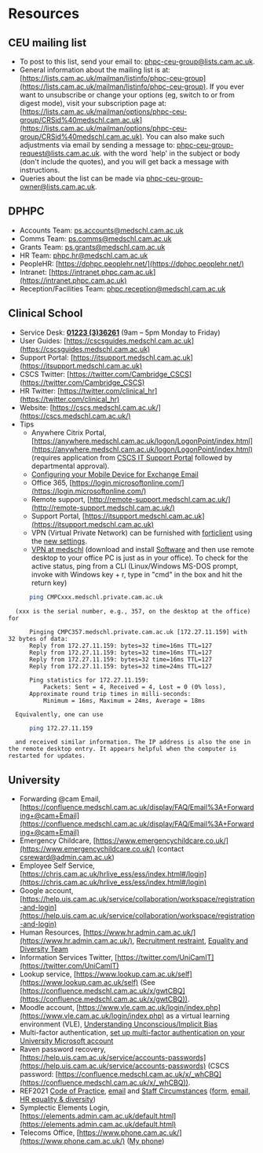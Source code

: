# Resources

## CEU mailing list

* To post to this list, send your email to: <a href="mailto:phpc-ceu-group@lists.cam.ac.uk">phpc-ceu-group@lists.cam.ac.uk</a>.
* General information about the mailing list is at: [https://lists.cam.ac.uk/mailman/listinfo/phpc-ceu-group](https://lists.cam.ac.uk/mailman/listinfo/phpc-ceu-group). If you ever want to unsubscribe or change your options (eg, switch to or from digest mode), visit your subscription page at: [https://lists.cam.ac.uk/mailman/options/phpc-ceu-group/CRSid%40medschl.cam.ac.uk](https://lists.cam.ac.uk/mailman/options/phpc-ceu-group/CRSid%40medschl.cam.ac.uk). You can also make such adjustments via email by sending a message to: <a href="mailto:phpc-ceu-group-request@lists.cam.ac.uk">phpc-ceu-group-request@lists.cam.ac.uk</a>. with the word `help' in the subject or body (don't include the quotes), and you will get back a message with instructions.
* Queries about the list can be made via <a href="mailto:phpc-ceu-group-owner@lists.cam.ac.uk">phpc-ceu-group-owner@lists.cam.ac.uk</a>.

## DPHPC
  * Accounts Team:  <a href="mailto:ps.accounts@medschl.cam.ac.uk">ps.accounts@medschl.cam.ac.uk</a>
  * Comms Team:  <a href="mailto:ps.comms@medschl.cam.ac.uk">ps.comms@medschl.cam.ac.uk</a>
  * Grants Team:  <a href="mailto:ps.grants@medschl.cam.ac.uk">ps.grants@medschl.cam.ac.uk</a>
  * HR Team:  <a href="mailto:phpc.hr@medschl.cam.ac.uk">phpc.hr@medschl.cam.ac.uk</a>
  * PeopleHR: [https://dphpc.peoplehr.net/](https://dphpc.peoplehr.net/)
  * Intranet: [https://intranet.phpc.cam.ac.uk](https://intranet.phpc.cam.ac.uk) 
  * Reception/Facilities Team: <a href="mailto:phpc.reception@medschl.cam.ac.uk">phpc.reception@medschl.cam.ac.uk</a>

## Clinical School
  * Service Desk: <a href="tel:+4401223336261">**01223 (3)36261**</a> (9am – 5pm Monday to Friday)
  * User Guides: [https://cscsguides.medschl.cam.ac.uk](https://cscsguides.medschl.cam.ac.uk)
  * Support Portal: [https://itsupport.medschl.cam.ac.uk](https://itsupport.medschl.cam.ac.uk)
  * CSCS Twitter: [https://twitter.com/Cambridge_CSCS](https://twitter.com/Cambridge_CSCS)
  * HR Twitter: [https://twitter.com/clinical_hr](https://twitter.com/clinical_hr)
  * Website: [https://cscs.medschl.cam.ac.uk/](https://cscs.medschl.cam.ac.uk/)
  * Tips
    * Anywhere Citrix Portal, [https://anywhere.medschl.cam.ac.uk/logon/LogonPoint/index.html](https://anywhere.medschl.cam.ac.uk/logon/LogonPoint/index.html) (requires application from [CSCS IT Support Portal](https://tinyurl.com/vz9huc9) followed by departmental approval).
    * [Configuring your Mobile Device for Exchange Email](https://confluence.medschl.cam.ac.uk/display/FAQ/Configuring+your+Mobile+Device+for+Exchange+Email)
    * Office 365, [https://login.microsoftonline.com/](https://login.microsoftonline.com/)
    * Remote support, [http://remote-support.medschl.cam.ac.uk/](http://remote-support.medschl.cam.ac.uk/)
    * Support Portal, [https://itsupport.medschl.cam.ac.uk](https://itsupport.medschl.cam.ac.uk)
    * VPN (Virtual Private Network) can be furnished with [forticlient](https://www.fortinet.com/support/product-downloads) using the [new settings](https://confluence.medschl.cam.ac.uk/display/FAQ/New+VPN+Client+settings+for+Biomedical+Campus).
    * [VPN at medschl](https://confluence.medschl.cam.ac.uk/x/64q4) (download and install [Software](https://software.medschl.cam.ac.uk/) and then use remote desktop to your office PC is just as in your office). To check for the active status, ping from a CLI (Linux/Windows MS-DOS prompt, invoke with Windows key + r, type in "cmd" in the box and hit the return key)
```bash
      ping CMPCxxx.medschl.private.cam.ac.uk
```
      (xxx is the serial number, e.g., 357, on the desktop at the office) for
```
      Pinging CMPC357.medschl.private.cam.ac.uk [172.27.11.159] with 32 bytes of data:
      Reply from 172.27.11.159: bytes=32 time=16ms TTL=127
      Reply from 172.27.11.159: bytes=32 time=16ms TTL=127
      Reply from 172.27.11.159: bytes=32 time=16ms TTL=127
      Reply from 172.27.11.159: bytes=32 time=24ms TTL=127

      Ping statistics for 172.27.11.159:
          Packets: Sent = 4, Received = 4, Lost = 0 (0% loss),
      Approximate round trip times in milli-seconds:
          Minimum = 16ms, Maximum = 24ms, Average = 18ms
```
      Equivalently, one can use
```bash
      ping 172.27.11.159
```
      and received similar information. The IP address is also the one in the remote desktop entry. It appears helpful when the computer is restarted for updates.

## University
  * Forwarding @cam Email, [https://confluence.medschl.cam.ac.uk/display/FAQ/Email%3A+Forwarding+@cam+Email](https://confluence.medschl.cam.ac.uk/display/FAQ/Email%3A+Forwarding+@cam+Email)
  * Emergency Childcare, [https://www.emergencychildcare.co.uk/](https://www.emergencychildcare.co.uk/) (contact <a href="mailto:csreward@admin.cam.ac.uk">csreward@admin.cam.ac.uk</a>)
  * Employee Self Service, [https://chris.cam.ac.uk/hrlive_ess/ess/index.html#/login](https://chris.cam.ac.uk/hrlive_ess/ess/index.html#/login)
  * Google account, [https://help.uis.cam.ac.uk/service/collaboration/workspace/registration-and-login](https://help.uis.cam.ac.uk/service/collaboration/workspace/registration-and-login)
  * Human Resources, [https://www.hr.admin.cam.ac.uk/](https://www.hr.admin.cam.ac.uk/), [Recruitment restraint](https://www.hr.admin.cam.ac.uk/recruitment_protocol_2020_21), <a href="equality@admin.cam.ac.uk">Equality and Diversity Team</a>
  * Information Services Twitter, [https://twitter.com/UniCamIT](https://twitter.com/UniCamIT)
  * Lookup service, [https://www.lookup.cam.ac.uk/self](https://www.lookup.cam.ac.uk/self) (See [https://confluence.medschl.cam.ac.uk/x/gwtCBQ](https://confluence.medschl.cam.ac.uk/x/gwtCBQ)).
  * Moodle account, [https://www.vle.cam.ac.uk/login/index.php](https://www.vle.cam.ac.uk/login/index.php) as a virtual learning environment (VLE), [Understanding Unconscious/Implicit Bias](https://www.equality.admin.cam.ac.uk/training-overview/understanding-unconscious-implicit-bias)
  * Multi-factor authentication, [set up multi-factor authentication on your University Microsoft account](https://help.uis.cam.ac.uk/service/accounts-passwords/set-multi-factor-authentication-your-university-microsoft-account)
  * Raven password recovery, [https://help.uis.cam.ac.uk/service/accounts-passwords](https://help.uis.cam.ac.uk/service/accounts-passwords) (CSCS password: [https://confluence.medschl.cam.ac.uk/x/_whCBQ](https://confluence.medschl.cam.ac.uk/x/_whCBQ)).
  * REF2021 [Code of Practice](https://www.ref.admin.cam.ac.uk/sites/www.ref.admin.cam.ac.uk/files/revised_code_of_practice_170919_clean.pdf), <a href="mailto:REF2021@admin.cam.ac.uk">email</a> and [Staff Circumstances](https://www.ref.admin.cam.ac.uk/code-practice/staff-circumstances) ([form](https://www.ref.admin.cam.ac.uk/code-practice/staff-eligibility), <a href="mailto:(REF2021staffcircumstances@admin.cam.ac.uk">email</a>, <a href="mailto:Gina.Warren@admin.cam.ac.uk">HR equality & diversity</a>)
  * Symplectic Elements Login, [https://elements.admin.cam.ac.uk/default.html](https://elements.admin.cam.ac.uk/default.html)
  * Telecoms Office, [https://www.phone.cam.ac.uk/](https://www.phone.cam.ac.uk/) ([My phone](https://my.phone.cam.ac.uk/myphone/calls))
